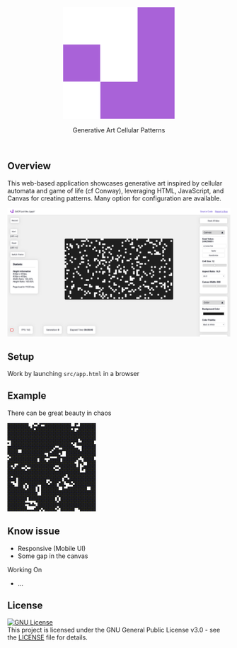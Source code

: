 <div align="center">

<picture>
  <img alt="github-logo" src="/src/img/logo/android-chrome-512x512.png" width="50%" height="50%">
</picture>

Generative Art Cellular Patterns
</div>

<br>

## Overview

This web-based application showcases generative art inspired by cellular automata and game of life (cf Conway), leveraging HTML, JavaScript, and Canvas for creating patterns. Many option for configuration are available.

![Overview of the page](example/Screenshot.png "Screenshot")

## Setup

Work by launching `src/app.html` in a browser

## Example

There can be great beauty in chaos

<p align="left">
    <img src="https://github.com/strawberry-development/generative-art-cellular-patterns/blob/main/example/original_2024-08-20T19-35-24-583Z.gif" alt="Example Art">
</p>

## Know issue
- Responsive (Mobile UI)
- Some gap in the canvas

Working On
- ...

## License
[![GNU License](https://img.shields.io/badge/license-GNU-blue.svg)](https://github.com/strawberry-development/generative-art-cellular-patterns/blob/main/LICENSE)
<br>
This project is licensed under the GNU General Public License v3.0 - see the [LICENSE](./LICENSE) file for details.